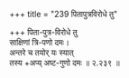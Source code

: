 +++
title = "239 पितापुत्रविरोधे तु"

+++
पिता-पुत्र-विरोधे तु  
साक्षिणां त्रि-पणो दमः।  
अन्तरे च तयोर् यः स्यात्  
तस्य +अप्य् अष्ट-गुणो दमः  ॥ २.२३९ ॥